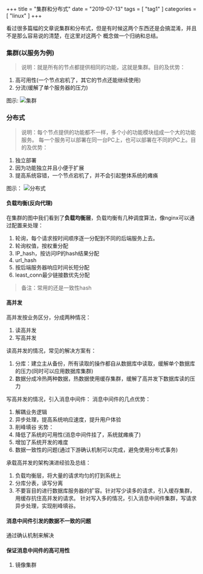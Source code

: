 +++
title = "集群和分布式"
date = "2019-07-13"
tags = [ "tag1" ]
categories = [ "linux" ]
+++

看过很多篇幅的文章说集群和分布式，但是有时候这两个东西还是会搞混淆，并且不是那么容易说的清楚，在这里对这两个
概念做一个归纳和总结。
<!--more-->
### 集群(以服务为例)

>说明：就是所有的节点都提供相同的功能，这就是集群。目的及优势：

1. 高可用性(一个节点宕机了，其它的节点还能继续使用)
2. 分流(缓解了单个服务器的压力)

图示:
![集群](../../pictures/cluster.png '点我访问')

### 分布式

>说明：每个节点提供的功能都不一样，多个小的功能模块组成一个大的功能服务。
每一个服务可以部署在同一台PC上，也可以部署在不同的PC上。目的及优势：
1. 独立部署
2. 因为功能独立并且小便于扩展
3. 提高系统容错，一个节点宕机了，并不会引起整体系统的瘫痪

图示：
![分布式](../../pictures/distributed.png '点我访问')

#### 负载均衡(反向代理)
在集群的图中我们看到了**负载均衡层**，负载均衡有几种调度算法，像nginx可以通过配置来处理：
1. 轮询，每个请求按时间顺序逐一分配到不同的后端服务上去。
2. 轮询权值，按权重分配
3. IP_hash，按访问IP的hash结果分配
4. url_hash
5. 按后端服务器响应时间长短分配
6. least_conn最少链接数优先分配

>备注：常用的还是一致性hash

#### 高并发

高并发按业务区分，分成两种情况：
1. 读高并发
2. 写高并发

读高并发的情况，常见的解决方案有：

1. 分库：建立主从备份，所有读取的操作都自从数据库中读取，缓解单个数据库的压力(同时可以应用数据库集群)
2. 数据分成冷热两种数据，热数据使用缓存集群，缓解了高并发下数据库读的压力

写高并发的情况，引入消息中间件：
消息中间件的几点优势：
1. 解耦业务逻辑
2. 异步处理，提高系统响应速度，提升用户体验
3. 削峰填谷
劣势：
1. 降低了系统的可用性(消息中间件挂了，系统就瘫痪了)
2. 增加了系统开发的难度
3. 数据一致性的问题(通过下游确认机制可以完成，避免使用分布式事务)

承载高并发的架构演进经验及总结：
1. 负载均衡层，将大量的请求均匀的打到系统上
2. 分库分表，读写分离
3. 不要盲目的进行数据库服务器的扩容。针对写少读多的请求，引入缓存集群，用缓存抗住高并发的请求。
针对写入多的情况，引入消息中间件集群，写请求异步处理，实现削峰填谷。

#### 消息中间件引发的数据不一致的问题

通过确认机制来解决

#### 保证消息中间件的高可用性

1. 镜像集群
